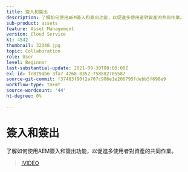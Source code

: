 ```yaml
---
title: 簽入和簽出
description: 了解如何使用AEM簽入和簽出功能，以促進多使用者對資產的共同作業。
sub-product: assets
feature: Asset Management
version: Cloud Service
kt: 4542
thumbnail: 32048.jpg
topic: Collaboration
role: User
level: Beginner
last-substantial-update: 2021-09-30T00:00:00Z
exl-id: fe8794b6-3fa7-4268-8352-758882705587
source-git-commit: f37483f90f2a707c906e1e206795fdebb5f698e9
workflow-type: tm+mt
source-wordcount: '44'
ht-degree: 0%

---
```


# 簽入和簽出

了解如何使用AEM簽入和簽出功能，以促進多使用者對資產的共同作業。

>[!VIDEO](https://video.tv.adobe.com/v/32048/?quality=12&learn=on&hidetitle=true)
